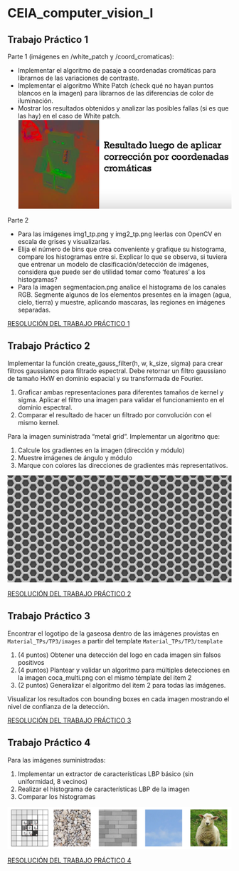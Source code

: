 # CEIA_computer_vision_I

## Trabajo Práctico 1

Parte 1 (imágenes en /white_patch y /coord_cromaticas):
* Implementar el algoritmo de pasaje a coordenadas cromáticas para librarnos de las variaciones de contraste.
* Implementar el algoritmo White Patch (check qué no hayan puntos blancos en la imagen) para librarnos de las diferencias de color de iluminación.
* Mostrar los resultados obtenidos y analizar las posibles fallas (si es que las hay) en el caso de White patch.
![alt text](img/img_1.png)

Parte 2
* Para las imágenes img1_tp.png y img2_tp.png leerlas con OpenCV en escala de grises y visualizarlas.
* Elija el número de bins que crea conveniente y grafique su histograma, compare los histogramas entre si. Explicar lo que se observa, si tuviera que entrenar un modelo de clasificación/detección de imágenes, considera que puede ser de utilidad tomar como ‘features’ a los histogramas?
* Para la imagen segmentacion.png analice el histograma de los canales RGB. Segmente algunos de los elementos presentes en la imagen (agua, cielo, tierra) y muestre, aplicando mascaras, las regiones en imágenes separadas.

[RESOLUCIÓN DEL TRABAJO PRÁCTICO 1](/TPs_resueltos/TP1/TP1.ipynb)

## Trabajo Práctico 2
Implementar la función create_gauss_filter(h, w, k_size, sigma) para crear filtros gaussianos para filtrado espectral. Debe retornar un filtro gaussiano de tamaño HxW en dominio espacial y su transformada de Fourier.

1. Graficar ambas representaciones para diferentes tamaños de kernel y sigma. Aplicar el filtro una imagen para validar el funcionamiento en el dominio espectral.
2. Comparar el resultado de hacer un filtrado por convolución con el mismo kernel.

Para la imagen suministrada “metal grid”. Implementar un algoritmo que:

1. Calcule los gradientes en la imagen (dirección y módulo)
2. Muestre imágenes de ángulo y módulo
3. Marque con colores las direcciones de gradientes más representativos.

![alt text](/TPs_resueltos/TP2/img/metalgrid.jpg)

[RESOLUCIÓN DEL TRABAJO PRÁCTICO 2](/TPs_resueltos/TP2/TP2.ipynb)

## Trabajo Práctico 3

Encontrar el logotipo de la gaseosa dentro de las imágenes provistas en `Material_TPs/TP3/images` a partir del template `Material_TPs/TP3/template`

1. (4 puntos) Obtener una detección del logo en cada imagen sin falsos positivos
2. (4 puntos) Plantear y validar un algoritmo para múltiples detecciones en la imagen coca_multi.png con el mismo témplate del item 2
3. (2 puntos) Generalizar el algoritmo del item 2 para todas las imágenes.

Visualizar los resultados con bounding boxes en cada imagen mostrando el nivel de confianza de la detección.

[RESOLUCIÓN DEL TRABAJO PRÁCTICO 3](/TPs_resueltos/TP43/TP3.ipynb)

## Trabajo Práctico 4

Para las imágenes suministradas:

1. Implementar un extractor de características LBP básico (sin uniformidad, 8 vecinos)
2. Realizar el histograma de características LBP de la imagen
3. Comparar los histogramas

![alt text](img/img_2.png)

[RESOLUCIÓN DEL TRABAJO PRÁCTICO 4](/TPs_resueltos/TP4/TP4.ipynb)
